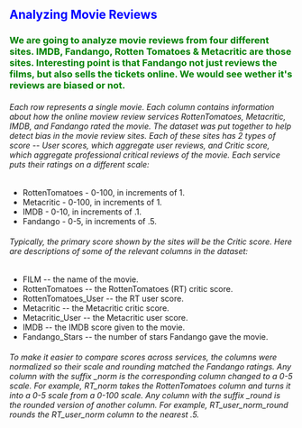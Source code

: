 ## <font color=blue>Analyzing Movie Reviews</font>
### <font color=green> We are going to analyze movie reviews from four different sites. IMDB, Fandango, Rotten Tomatoes & Metacritic are those sites. Interesting point is that Fandango not just reviews the films, but also sells the tickets online. We would see wether it's reviews are biased or not.</font>

###### Each row represents a single movie. Each column contains information about how the online moview review services RottenTomatoes, Metacritic, IMDB, and Fandango rated the movie. The dataset was put together to help detect bias in the movie review sites. Each of these sites has 2 types of score -- User scores, which aggregate user reviews, and Critic score, which aggregate professional critical reviews of the movie. Each service puts their ratings on a different scale:
 - RottenTomatoes - 0-100, in increments of 1.
 - Metacritic - 0-100, in increments of 1.
 - IMDB - 0-10, in increments of .1.
 - Fandango - 0-5, in increments of .5.
 
###### Typically, the primary score shown by the sites will be the Critic score. Here are descriptions of some of the relevant columns in the dataset:
 - FILM -- the name of the movie.
 - RottenTomatoes -- the RottenTomatoes (RT) critic score.
 - RottenTomatoes_User -- the RT user score.
 - Metacritic -- the Metacritic critic score.
 - Metacritic_User -- the Metacritic user score.
 - IMDB -- the IMDB score given to the movie.
 - Fandango_Stars -- the number of stars Fandango gave the movie.
###### To make it easier to compare scores across services, the columns were normalized so their scale and rounding matched the Fandango ratings. Any column with the suffix _norm is the corresponding column changed to a 0-5 scale. For example, RT_norm takes the RottenTomatoes column and turns it into a 0-5 scale from a 0-100 scale. Any column with the suffix _round is the rounded version of another column. For example, RT_user_norm_round rounds the RT_user_norm column to the nearest .5.
